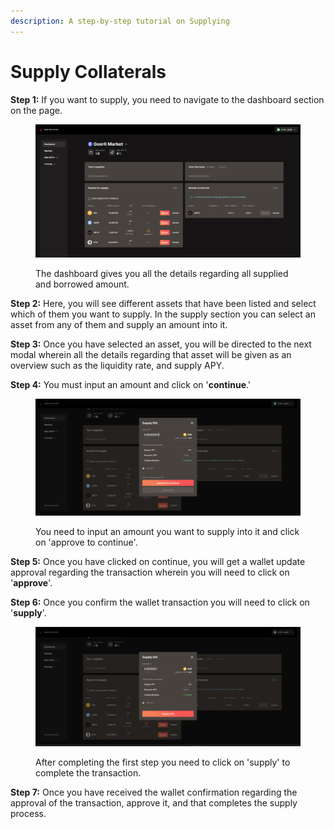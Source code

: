 ```yaml
---
description: A step-by-step tutorial on Supplying
---
```


# Supply Collaterals

**Step 1:** If you want to supply, you need to navigate to the dashboard section on the page.&#x20;

<figure><img src="../.gitbook/assets/1 (2) (1).jpg" alt=""><figcaption><p>The dashboard gives you all the details regarding all supplied and borrowed amount. </p></figcaption></figure>



**Step 2:** Here, you will see different assets that have been listed and select which of them you want to supply.  In the supply section you can select an asset from any of them and supply an amount into it.&#x20;

**Step 3:** Once you have selected an asset, you will be directed to the next modal wherein all the details regarding that asset will be given as an overview such as the liquidity rate, and supply APY.&#x20;

**Step 4:** You must input an amount and click on '**continue**.'&#x20;

<figure><img src="../.gitbook/assets/2 (1) (1).jpg" alt=""><figcaption><p>You need to input an amount you want to supply into it and click on 'approve to continue'. </p></figcaption></figure>



**Step 5:** Once you have clicked on continue, you will get a wallet update approval regarding the transaction wherein you will need to click on '**approve**'.

**Step 6:** Once you confirm the wallet transaction you will need to click on '**supply**'.

<figure><img src="../.gitbook/assets/3 (1).jpg" alt=""><figcaption><p>After completing the first step you need to click on 'supply' to complete the transaction. </p></figcaption></figure>

**Step 7:** Once you have received the wallet confirmation regarding the approval of the transaction, approve it, and that completes the supply process.&#x20;
